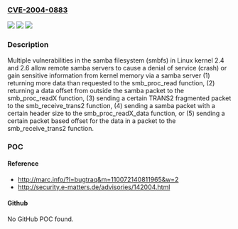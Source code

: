 ### [CVE-2004-0883](https://cve.mitre.org/cgi-bin/cvename.cgi?name=CVE-2004-0883)
![](https://img.shields.io/static/v1?label=Product&message=n%2Fa&color=blue)
![](https://img.shields.io/static/v1?label=Version&message=n%2Fa&color=blue)
![](https://img.shields.io/static/v1?label=Vulnerability&message=n%2Fa&color=brighgreen)

### Description

Multiple vulnerabilities in the samba filesystem (smbfs) in Linux kernel 2.4 and 2.6 allow remote samba servers to cause a denial of service (crash) or gain sensitive information from kernel memory via a samba server (1) returning more data than requested to the smb_proc_read function, (2) returning a data offset from outside the samba packet to the smb_proc_readX function, (3) sending a certain TRANS2 fragmented packet to the smb_receive_trans2 function, (4) sending a samba packet with a certain header size to the smb_proc_readX_data function, or (5) sending a certain packet based offset for the data in a packet to the smb_receive_trans2 function.

### POC

#### Reference
- http://marc.info/?l=bugtraq&m=110072140811965&w=2
- http://security.e-matters.de/advisories/142004.html

#### Github
No GitHub POC found.

